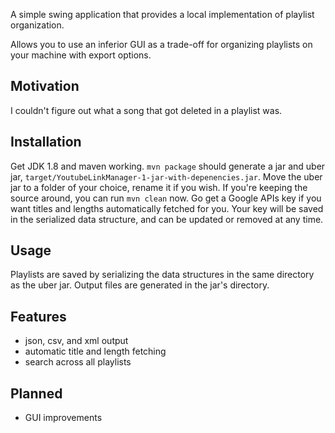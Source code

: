 A simple swing application that provides a local implementation of playlist organization.

Allows you to use an inferior GUI as a trade-off for organizing playlists on your machine with export options.



## Motivation
I couldn't figure out what a song that got deleted in a playlist was.

## Installation
Get JDK 1.8 and maven working.
```mvn package``` should generate a jar and uber jar, ```target/YoutubeLinkManager-1-jar-with-depenencies.jar```.
Move the uber jar to a folder of your choice, rename it if you wish.
If you're keeping the source around, you can run ```mvn clean``` now.
Go get a Google APIs key if you want titles and lengths automatically fetched for you.
Your key will be saved in the serialized data structure, and can be updated or removed at any time.

## Usage
Playlists are saved by serializing the data structures in the same directory as the uber jar.
Output files are generated in the jar's directory.

## Features
* json, csv, and xml output
* automatic title and length fetching
* search across all playlists

## Planned
* GUI improvements
